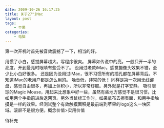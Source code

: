```yaml
---
date: 2009-10-26 16:17:25
title: 关于27"iMac
layout: post
tags:
    - 苹果
categories:
    - 电脑
---
```

第一次开机时首先被音效震撼了一下，相当的好。

用惯了小白，感觉屏幕超大。写程序很爽。
屏幕如传说中的亮，一般只开一半的亮度，开到最亮时眼睛有些受不了。
没用过老款iMac，感觉摄像头效果不错，至少比小白好很多。
还是因为没用过iMac，很不习惯所有的插孔都在屏幕背后。不知道iMac的老用户都是怎么用的。
噪音低，非常的低！
同样是第一次用无线键盘，感觉自由很多，再加上体积小，所以非常舒服。另外就是打字安静。
吸引眼球的Magic Mouse，用起来比想象中好一些，虽然有些地方感觉不是很习惯，比如用两个手指前进后退网页。另外当鼠标工作时，如果拿布去擦表面，和用手指触摸是一样的效果。经测试整个有效触摸面积是最前端到苹果的logo这么一块区域。滚屏不是很方便。概念价值&gt;实用价值

待补充